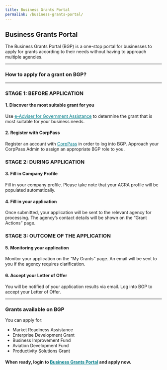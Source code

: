 ```yaml
---
title: Business Grants Portal
permalink: /business-grants-portal/
---
```


## Business Grants Portal

The Business Grants Portal (BGP) is a one-stop portal for businesses to apply for grants according to their needs without having to approach multiple agencies.

***

### How to apply for a grant on BGP?

***

### STAGE 1: BEFORE APPLICATION

#### 1. Discover the most suitable grant for you
Use <a href="https://ea-uat.l1t.molb.gov.sg/" target="_blank" style="color:#037e8a">e-Adviser for Government Assistance</a> to determine the grant that is most suitable for your business needs.

#### 2. Register with CorpPass
Register an account with <a href="https://www.corppass.gov.sg/cpauth/login/homepage?TAM_OP=login" target="_blank" style="color:#037e8a">CorpPass</a> in order to log into BGP. Approach your CorpPass Admin to assign an appropriate BGP role to you.

### STAGE 2: DURING APPLICATION

#### 3. Fill in Company Profile
Fill in your company profile. Please take note that your ACRA profile will be populated automatically. 

#### 4. Fill in your application
Once submitted, your application will be sent to the relevant agency for processing. The agency’s contact details will be shown on the “Grant Actions” page.

### STAGE 3: OUTCOME OF THE APPLICATION

#### 5. Monitoring your application
Monitor your application on the “My Grants” page. An email will be sent to you if the agency requires clarification.

#### 6. Accept your Letter of Offer
You will be notified of your application results via email. Log into BGP to accept your Letter of Offer.

***

### Grants available on BGP

You can apply for:

* Market Readiness Assistance 
* Enterprise Development Grant
* Business Improvement Fund
* Aviation Development Fund 
* Productivity Solutions Grant

#### When ready, login to <a href="https://www.businessgrants.gov.sg/" target="_blank" style="color:#037e8a">Business Grants Portal</a> and apply now.